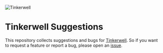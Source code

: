 ![Tinkerwell](https://tinkerwell.app/images/card.png)

# Tinkerwell Suggestions

This repository collects suggestions and bugs for [Tinkerwell](https://tinkerwell.app). So if you want to request a feature or report a bug, please open an [issue](https://github.com/beyondcode/tinkerwell-suggestions/issues).
